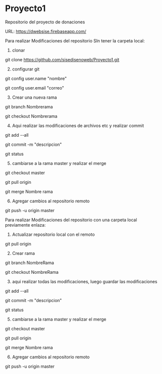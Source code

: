 # Proyecto1
Repositorio del proyecto de donaciones

URL: https://dwebsise.firebaseapp.com/

Para realizar Modificaciones del repositorio SIn tener la carpeta local:

1) clonar

git clone https://github.com/sisedisenoweb/Proyecto1.git

2) configurar git

git config user.name "nombre"

git config user.email "correo"

3) Crear una nueva rama

git branch Nombrerama

git checkout Nombrerama

4) Aqui realizar las modificaciones de archivos etc y realizar commit

git add --all

git commit -m "descripcion"

git status

5) cambiarse a la rama master y realizar el merge

git checkout master

git pull origin

git merge Nombre rama

6) Agregar cambios al repositorio remoto

git push -u origin master



Para realizar Modificaciones del repositorio con una carpeta local previamente enlaza:

1) Actualizar repositorio local con el remoto

git pull origin

2) Crear rama 

git branch NombreRama

git checkout NombreRama

3) aqui realizar todas las modificaciones, luego guardar las modificaciones

git add --all

git commit -m "descripcion"

git status

5) cambiarse a la rama master y realizar el merge

git checkout master

git pull origin

git merge Nombre rama

6) Agregar cambios al repositorio remoto

git push -u origin master


